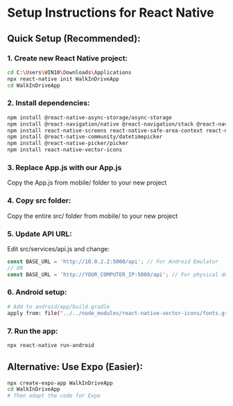 # Setup Instructions for React Native

## Quick Setup (Recommended):

### 1. Create new React Native project:
```bash
cd C:\Users\WIN10\Downloads\Applications
npx react-native init WalkInDriveApp
cd WalkInDriveApp
```

### 2. Install dependencies:
```bash
npm install @react-native-async-storage/async-storage
npm install @react-navigation/native @react-navigation/stack @react-navigation/bottom-tabs
npm install react-native-screens react-native-safe-area-context react-native-gesture-handler
npm install @react-native-community/datetimepicker
npm install @react-native-picker/picker
npm install react-native-vector-icons
```

### 3. Replace App.js with our App.js
Copy the App.js from mobile/ folder to your new project

### 4. Copy src folder:
Copy the entire src/ folder from mobile/ to your new project

### 5. Update API URL:
Edit src/services/api.js and change:
```javascript
const BASE_URL = 'http://10.0.2.2:5000/api'; // For Android Emulator
// OR
const BASE_URL = 'http://YOUR_COMPUTER_IP:5000/api'; // For physical device
```

### 6. Android setup:
```bash
# Add to android/app/build.gradle
apply from: file("../../node_modules/react-native-vector-icons/fonts.gradle")
```

### 7. Run the app:
```bash
npx react-native run-android
```

## Alternative: Use Expo (Easier):
```bash
npx create-expo-app WalkInDriveApp
cd WalkInDriveApp
# Then adapt the code for Expo
```
